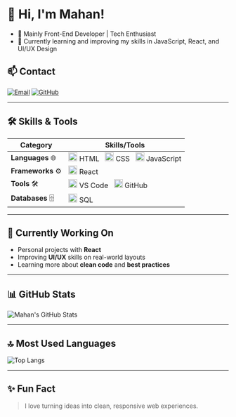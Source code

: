 # 👋 Hi, I'm Mahan!

- 🚀 Mainly Front-End Developer | Tech Enthusiast  
- 🌱 Currently learning and improving my skills in JavaScript, React, and UI/UX Design  

## 📫 Contact

[![Email](https://img.shields.io/badge/-Email-D14836?style=flat&logo=Gmail&logoColor=white)](mailto:gnusmhn@gmail.com)
[![GitHub](https://img.shields.io/badge/-GitHub-181717?style=flat&logo=GitHub&logoColor=white)](https://github.com/mhngenius)

---

## 🛠 Skills & Tools

| Category          | Skills/Tools                                                                 |
|-------------------|------------------------------------------------------------------------------|
| **Languages** 🌐  | <img src="https://cdn.jsdelivr.net/gh/devicons/devicon/icons/html5/html5-original.svg" alt="HTML" width="20"/> HTML &nbsp; <img src="https://cdn.jsdelivr.net/gh/devicons/devicon/icons/css3/css3-original.svg" alt="CSS" width="20"/> CSS &nbsp; <img src="https://cdn.jsdelivr.net/gh/devicons/devicon/icons/javascript/javascript-original.svg" alt="JavaScript" width="20"/> JavaScript |
| **Frameworks** ⚙️ | <img src="https://cdn.jsdelivr.net/gh/devicons/devicon/icons/react/react-original.svg" alt="React" width="20"/> React |
| **Tools** 🛠️      | <img src="https://cdn.jsdelivr.net/gh/devicons/devicon/icons/vscode/vscode-original.svg" alt="VS Code" width="20"/> VS Code &nbsp; <img src="https://cdn.jsdelivr.net/gh/devicons/devicon/icons/github/github-original.svg" alt="GitHub" width="20"/> GitHub |
| **Databases** 🗄️  | <img src="https://cdn.jsdelivr.net/gh/devicons/devicon/icons/mysql/mysql-original.svg" alt="MySQL" width="20"/> SQL |

---

## 📌 Currently Working On

- Personal projects with **React**
- Improving **UI/UX** skills on real-world layouts
- Learning more about **clean code** and **best practices**

---

## 📊 GitHub Stats

![Mahan's GitHub Stats](https://github-readme-stats.vercel.app/api?username=mhngenius&show_icons=true&theme=radical)

---

## 🔝 Most Used Languages

![Top Langs](https://github-readme-stats.vercel.app/api/top-langs/?username=mhngenius&layout=compact&theme=radical)

---

## ✨ Fun Fact

> I love turning ideas into clean, responsive web experiences.
